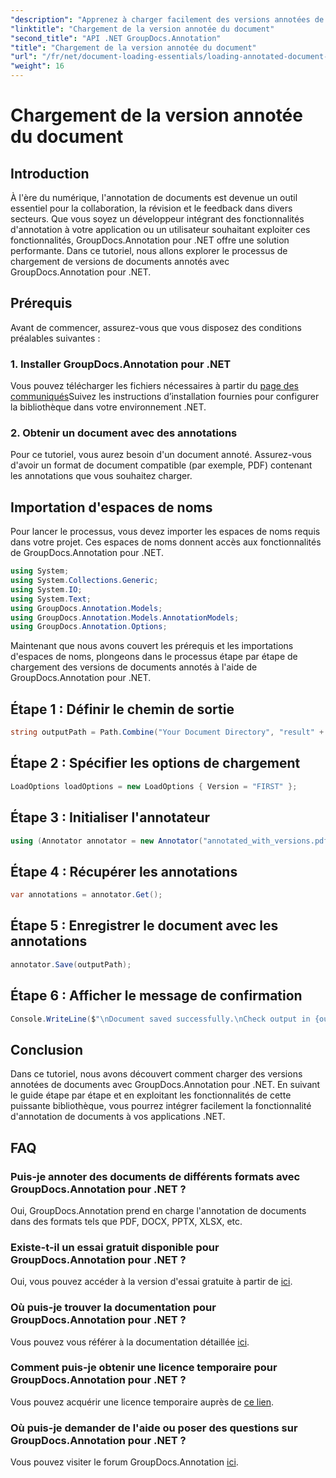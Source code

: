 ```yaml
---
"description": "Apprenez à charger facilement des versions annotées de documents avec GroupDocs.Annotation pour .NET. Simplifiez les processus de collaboration et de révision."
"linktitle": "Chargement de la version annotée du document"
"second_title": "API .NET GroupDocs.Annotation"
"title": "Chargement de la version annotée du document"
"url": "/fr/net/document-loading-essentials/loading-annotated-document-version/"
"weight": 16
---
```


# Chargement de la version annotée du document

## Introduction
À l'ère du numérique, l'annotation de documents est devenue un outil essentiel pour la collaboration, la révision et le feedback dans divers secteurs. Que vous soyez un développeur intégrant des fonctionnalités d'annotation à votre application ou un utilisateur souhaitant exploiter ces fonctionnalités, GroupDocs.Annotation pour .NET offre une solution performante. Dans ce tutoriel, nous allons explorer le processus de chargement de versions de documents annotés avec GroupDocs.Annotation pour .NET.
## Prérequis
Avant de commencer, assurez-vous que vous disposez des conditions préalables suivantes :
### 1. Installer GroupDocs.Annotation pour .NET
Vous pouvez télécharger les fichiers nécessaires à partir du [page des communiqués](https://releases.groupdocs.com/annotation/net/)Suivez les instructions d’installation fournies pour configurer la bibliothèque dans votre environnement .NET.
### 2. Obtenir un document avec des annotations
Pour ce tutoriel, vous aurez besoin d'un document annoté. Assurez-vous d'avoir un format de document compatible (par exemple, PDF) contenant les annotations que vous souhaitez charger.

## Importation d'espaces de noms
Pour lancer le processus, vous devez importer les espaces de noms requis dans votre projet. Ces espaces de noms donnent accès aux fonctionnalités de GroupDocs.Annotation pour .NET.

```csharp
using System;
using System.Collections.Generic;
using System.IO;
using System.Text;
using GroupDocs.Annotation.Models;
using GroupDocs.Annotation.Models.AnnotationModels;
using GroupDocs.Annotation.Options;
```


Maintenant que nous avons couvert les prérequis et les importations d'espaces de noms, plongeons dans le processus étape par étape de chargement des versions de documents annotés à l'aide de GroupDocs.Annotation pour .NET.
## Étape 1 : Définir le chemin de sortie
```csharp
string outputPath = Path.Combine("Your Document Directory", "result" + Path.GetExtension("input.pdf"));
```
## Étape 2 : Spécifier les options de chargement
```csharp
LoadOptions loadOptions = new LoadOptions { Version = "FIRST" };
```
## Étape 3 : Initialiser l'annotateur
```csharp
using (Annotator annotator = new Annotator("annotated_with_versions.pdf", loadOptions))
```
## Étape 4 : Récupérer les annotations
```csharp
var annotations = annotator.Get();
```
## Étape 5 : Enregistrer le document avec les annotations
```csharp
annotator.Save(outputPath);
```
## Étape 6 : Afficher le message de confirmation
```csharp
Console.WriteLine($"\nDocument saved successfully.\nCheck output in {outputPath}.");
```

## Conclusion
Dans ce tutoriel, nous avons découvert comment charger des versions annotées de documents avec GroupDocs.Annotation pour .NET. En suivant le guide étape par étape et en exploitant les fonctionnalités de cette puissante bibliothèque, vous pourrez intégrer facilement la fonctionnalité d'annotation de documents à vos applications .NET.
## FAQ
### Puis-je annoter des documents de différents formats avec GroupDocs.Annotation pour .NET ?
Oui, GroupDocs.Annotation prend en charge l'annotation de documents dans des formats tels que PDF, DOCX, PPTX, XLSX, etc.
### Existe-t-il un essai gratuit disponible pour GroupDocs.Annotation pour .NET ?
Oui, vous pouvez accéder à la version d'essai gratuite à partir de [ici](https://releases.groupdocs.com/).
### Où puis-je trouver la documentation pour GroupDocs.Annotation pour .NET ?
Vous pouvez vous référer à la documentation détaillée [ici](https://tutorials.groupdocs.com/annotation/net/).
### Comment puis-je obtenir une licence temporaire pour GroupDocs.Annotation pour .NET ?
Vous pouvez acquérir une licence temporaire auprès de [ce lien](https://purchase.groupdocs.com/temporary-license/).
### Où puis-je demander de l'aide ou poser des questions sur GroupDocs.Annotation pour .NET ?
Vous pouvez visiter le forum GroupDocs.Annotation [ici](https://forum.groupdocs.com/c/annotation/10).